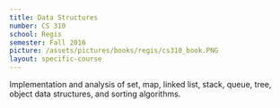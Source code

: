 ```yaml
---
title: Data Structures
number: CS 310
school: Regis
semester: Fall 2016
picture: /assets/pictures/books/regis/cs310_book.PNG
layout: specific-course
---
```

Implementation and analysis of set, map, linked list, stack, queue, tree, object data structures, and sorting algorithms. 
